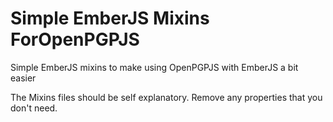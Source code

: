 Simple EmberJS Mixins ForOpenPGPJS
===================================

Simple EmberJS mixins to make using OpenPGPJS with EmberJS a bit easier

The Mixins files should be self explanatory. Remove any properties that you don't need.